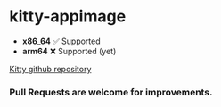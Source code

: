 # kitty-appimage

- **x86_64** ✅ Supported
- **arm64** ❌ Supported (yet)

[Kitty github repository](https://github.com/kovidgoyal/kitty)

### Pull Requests are welcome for improvements.
